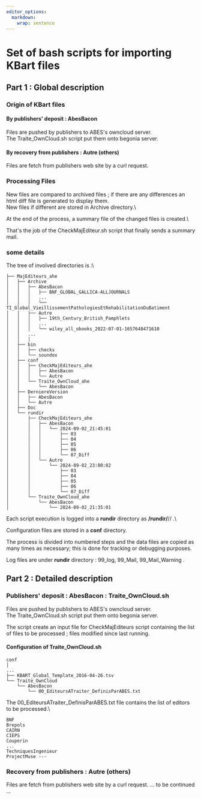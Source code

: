 ```yaml
---
editor_options: 
  markdown: 
    wrap: sentence
---
```


# Set of bash scripts for importing KBart files

## Part 1 : Global description

### Origin of KBart files

#### By publishers' deposit : AbesBacon

Files are pushed by publishers to ABES's owncloud server.\
The Traite_OwnCloud.sh script put them onto begonia server.

#### By recovery from publishers : Autre (others)

Files are fetch from publishers web site by a curl request.

### Processing Files

New files are compared to archived files ; if there are any differences an html diff file is generated to display them.\
New files if different are stored in Archive directory.\

At the end of the process, a summary file of the changed files is created.\

That's the job of the CheckMajEditeur.sh script that finally sends a summary mail.

### some details

The tree of involved directories is :\

```         
├── MajEditeurs_ahe
│   ├── Archive
│   │   ├── AbesBacon
│   │   │   ├── BNF_GLOBAL_GALLICA-ALLJOURNALS
│   │   │   ...
│   │   │   └── TI_Global_VieillissementPathologiesEtRehabilitationDuBatiment
│   │   ├── Autre
│   │   │   ├── 19th_Century_British_Pamphlets
│   │   │   ...
│   │   │   └── wiley_all_obooks_2022-07-01-1657648471610
│   │   ...
│   │   │
│   ├── bin
│   │   ├── checks
│   │   └── soundex
│   ├── conf
│   │   ├── CheckMajEditeurs_ahe
│   │   │   ├── AbesBacon
│   │   │   └── Autre
│   │   └── Traite_OwnCloud_ahe
│   │       └── AbesBacon
│   ├── DerniereVersion
│   │   ├── AbesBacon
│   │   └── Autre
│   ├── Doc
│   └── rundir
│       ├── CheckMajEditeurs_ahe
│       │   ├── AbesBacon
│       │   │   └── 2024-09-02_21:45:01
│       │   │       ├── 03
│       │   │       ├── 04
│       │   │       ├── 05
│       │   │       ├── 06
│       │   │       └── 07_Diff
│       │   └── Autre
│       │       └── 2024-09-02_23:00:02
│       │           ├── 03
│       │           ├── 04
│       │           ├── 05
│       │           ├── 06
│       │           └── 07_Diff
│       └── Traite_OwnCloud_ahe
│           └── AbesBacon
│               └── 2024-09-02_21:35:01
```

Each script execution is logged into a **rundir** directory as **/rundir/**<program name>/<editor>/<running date> .\

Configuration files are stored in a **conf** directory.

The process is divided into numbered steps and the data files are copied as many times as necessary; this is done for tracking or debugging purposes.

Log files are under **rundir** directory : 99_log, 99_Mail, 99_Mail_Warning .

## Part 2 : Detailed description

### Publishers' deposit : AbesBacon : Traite_OwnCloud.sh

Files are pushed by publishers to ABES's owncloud server.\
The Traite_OwnCloud.sh script put them onto begonia server.

The script create an input file for CheckMajEditeurs script containing the list of files to be processed ; files modified since last running.

#### Configuration of Traite_OwnCloud.sh

```         
conf 
│ 
...
├── KBART_Global_Template_2016-04-26.tsv 
└── Traite_OwnCloud 
    └── AbesBacon 
        └── 00_EditeursATraiter_DefinisParABES.txt
```

The 00_EditeursATraiter_DefinisParABES.txt file contains the list of editors to be processed.\

```         
BNF
Brepols
CAIRN
CIEPS
Couperin
...
TechniquesIngenieur
ProjectMuse ---
```

### Recovery from publishers : Autre (others)

Files are fetch from publishers web site by a curl request.
...
to be continued ...
